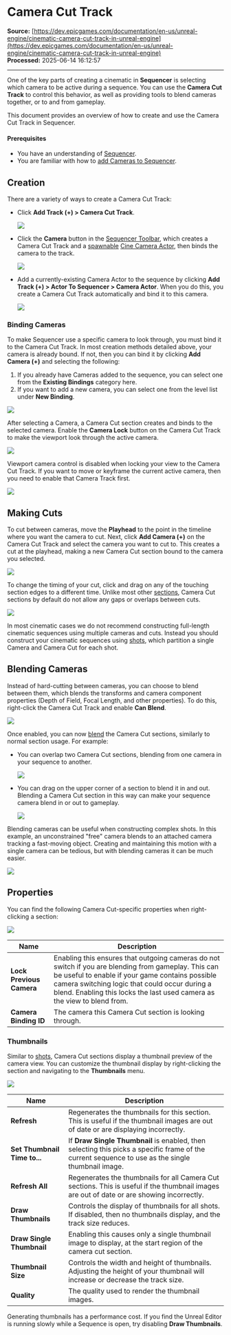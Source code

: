 # Camera Cut Track

**Source:** [https://dev.epicgames.com/documentation/en-us/unreal-engine/cinematic-camera-cut-track-in-unreal-engine](https://dev.epicgames.com/documentation/en-us/unreal-engine/cinematic-camera-cut-track-in-unreal-engine)  
**Processed:** 2025-06-14 16:12:57

---

One of the key parts of creating a cinematic in **Sequencer** is selecting which camera to be active during a sequence. You can use the **Camera Cut Track** to control this behavior, as well as providing tools to blend cameras together, or to and from gameplay.

This document provides an overview of how to create and use the Camera Cut Track in Sequencer.

#### Prerequisites

-   You have an understanding of [Sequencer](/documentation/en-us/unreal-engine/sequencer-cinematic-editor-unreal-engine).
-   You are familiar with how to [add Cameras to Sequencer](/documentation/en-us/unreal-engine/how-to-animate-cinematic-cameras-in-unreal-engine).

## Creation

There are a variety of ways to create a Camera Cut Track:

-   Click **Add Track (+) > Camera Cut Track**.
    
    ![](https://d1iv7db44yhgxn.cloudfront.net/documentation/images/e26705aa-21c8-4279-8cac-74648ddf6f44/create1.png)
    
-   Click the **Camera** button in the [Sequencer Toolbar](/documentation/en-us/unreal-engine/sequencer-cinematic-toolbar-in-unreal-engine), which creates a Camera Cut Track and a [spawnable](/documentation/en-us/unreal-engine/spawn-temporary-actors-in-unreal-engine-cinematics) [Cine Camera Actor](/documentation/en-us/unreal-engine/cinematic-cameras-in-unreal-engine), then binds the camera to the track.
    
    ![](https://d1iv7db44yhgxn.cloudfront.net/documentation/images/77c7c8b5-454a-4a3c-8a28-dd75fc558c6f/create2.png)
    
-   Add a currently-existing Camera Actor to the sequence by clicking **Add Track (+) > Actor To Sequencer > Camera Actor**. When you do this, you create a Camera Cut Track automatically and bind it to this camera.
    
    ![](https://d1iv7db44yhgxn.cloudfront.net/documentation/images/6c7de21e-71fe-4738-b0de-b88235801c8b/create3.png)
    

### Binding Cameras

To make Sequencer use a specific camera to look through, you must bind it to the Camera Cut Track. In most creation methods detailed above, your camera is already bound. If not, then you can bind it by clicking **Add Camera (+)** and selecting the following:

1.  If you already have Cameras added to the sequence, you can select one from the **Existing Bindings** category here.
2.  If you want to add a new camera, you can select one from the level list under **New Binding**.

![](https://d1iv7db44yhgxn.cloudfront.net/documentation/images/32af3a32-6709-4140-8c7d-b24c4b9a7bb3/create4.png)

After selecting a Camera, a Camera Cut section creates and binds to the selected camera. Enable the **Camera Lock** button on the Camera Cut Track to make the viewport look through the active camera.

![](https://d1iv7db44yhgxn.cloudfront.net/documentation/images/9b9d415e-e9c1-42f6-8418-57fff9770676/create5.png)

Viewport camera control is disabled when locking your view to the Camera Cut Track. If you want to move or keyframe the current active camera, then you need to enable that Camera Track first.

![](https://d1iv7db44yhgxn.cloudfront.net/documentation/images/b1d81835-3ef0-46e6-b67f-9a2587861a29/create6.png)

## Making Cuts

To cut between cameras, move the **Playhead** to the point in the timeline where you want the camera to cut. Next, click **Add Camera (+)** on the Camera Cut Track and select the camera you want to cut to. This creates a cut at the playhead, making a new Camera Cut section bound to the camera you selected.

![](https://d1iv7db44yhgxn.cloudfront.net/documentation/images/fdd4aa66-7f2f-46cd-ae69-55260eb3e1a9/cut1.gif)

To change the timing of your cut, click and drag on any of the touching section edges to a different time. Unlike most other [sections](/documentation/en-us/unreal-engine/creating-animation-keyframes-in-unreal-engine#sections), Camera Cut sections by default do not allow any gaps or overlaps between cuts.

![](https://d1iv7db44yhgxn.cloudfront.net/documentation/images/b47b933f-21e4-427b-9707-dd56098f1bcd/cut2.gif)

In most cinematic cases we do not recommend constructing full-length cinematic sequences using multiple cameras and cuts. Instead you should construct your cinematic sequences using [shots](/documentation/en-us/unreal-engine/sequences-shots-and-takes-in-unreal-engine), which partition a single Camera and Camera Cut for each shot.

## Blending Cameras

Instead of hard-cutting between cameras, you can choose to blend between them, which blends the transforms and camera component properties (Depth of Field, Focal Length, and other properties). To do this, right-click the Camera Cut Track and enable **Can Blend**.

![](https://d1iv7db44yhgxn.cloudfront.net/documentation/images/2adaa72d-a1fb-43b9-a3c3-f551627f9144/blend1.png)

Once enabled, you can now [blend](/documentation/en-us/unreal-engine/creating-animation-keyframes-in-unreal-engine#blending) the Camera Cut sections, similarly to normal section usage. For example:

-   You can overlap two Camera Cut sections, blending from one camera in your sequence to another.
    
    ![](https://d1iv7db44yhgxn.cloudfront.net/documentation/images/346b0d4b-9d24-466d-9f38-5cc5fa537e00/blend2.gif)
    
-   You can drag on the upper corner of a section to blend it in and out. Blending a Camera Cut section in this way can make your sequence camera blend in or out to gameplay.
    
    ![](https://d1iv7db44yhgxn.cloudfront.net/documentation/images/f1fc7407-3dbe-4ba8-8401-c65dff5e5c92/blend3.gif)
    

Blending cameras can be useful when constructing complex shots. In this example, an unconstrained "free" camera blends to an attached camera tracking a fast-moving object. Creating and maintaining this motion with a single camera can be tedious, but with blending cameras it can be much easier.

![](https://d1iv7db44yhgxn.cloudfront.net/documentation/images/35a8207f-625a-424d-9940-9ebe4d7f336d/blendexample.gif)

## Properties

You can find the following Camera Cut-specific properties when right-clicking a section:

![](https://d1iv7db44yhgxn.cloudfront.net/documentation/images/266f5469-ba8e-43a0-a12b-d5233cd43cb6/properties.png)

| Name | Description |
| --- | --- |
| **Lock Previous Camera** | Enabling this ensures that outgoing cameras do not switch if you are blending from gameplay. This can be useful to enable if your game contains possible camera switching logic that could occur during a blend. Enabling this locks the last used camera as the view to blend from. |
| **Camera Binding ID** | The camera this Camera Cut section is looking through. |

### Thumbnails

Similar to [shots](/documentation/en-us/unreal-engine/sequences-shots-and-takes-in-unreal-engine), Camera Cut sections display a thumbnail preview of the camera view. You can customize the thumbnail display by right-clicking the section and navigating to the **Thumbnails** menu.

![](https://d1iv7db44yhgxn.cloudfront.net/documentation/images/2dbd914f-95c1-4cc7-8302-9c084b4f2126/thumbnails.png)

| Name | Description |
| --- | --- |
| **Refresh** | Regenerates the thumbnails for this section. This is useful if the thumbnail images are out of date or are displaying incorrectly. |
| **Set Thumbnail Time to...** | If **Draw Single Thumbnail** is enabled, then selecting this picks a specific frame of the current sequence to use as the single thumbnail image. |
| **Refresh All** | Regenerates the thumbnails for all Camera Cut sections. This is useful if the thumbnail images are out of date or are showing incorrectly. |
| **Draw Thumbnails** | Controls the display of thumbnails for all shots. If disabled, then no thumbnails display, and the track size reduces. |
| **Draw Single Thumbnail** | Enabling this causes only a single thumbnail image to display, at the start region of the camera cut section. |
| **Thumbnail Size** | Controls the width and height of thumbnails. Adjusting the height of your thumbnail will increase or decrease the track size. |
| **Quality** | The quality used to render the thumbnail images. |

Generating thumbnails has a performance cost. If you find the Unreal Editor is running slowly while a Sequence is open, try disabling **Draw Thumbnails**.